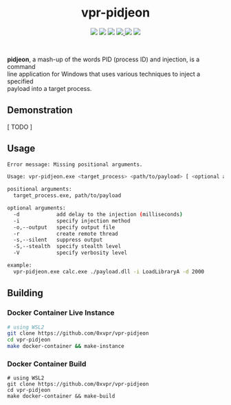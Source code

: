 <h1 align="center">vpr-pidjeon</h1>
<p align="center">
  <img src="https://img.shields.io/badge/Windows--x86__64-supported-green?style=flat-square"/>
  <img src="https://img.shields.io/badge/Windows--x86-supported-green?style=flat-square"/>
  <img src="https://img.shields.io/badge/Linux-unsupported-red?style=flat-square"/>
  <a href="https://mit-license.org/"/>
    <img src="https://img.shields.io/github/license/0xvpr/vpr-pidjeon?style=flat-square"/>
  </a>
  <img src="https://img.shields.io/github/actions/workflow/status/0xvpr/vpr-pidjeon/makefile.yml?style=flat-square"/>
  <img src="https://img.shields.io/badge/tests-failing-red?style=flat-square"/>
</p>
<br>

**pidjeon**, a mash-up of the words PID (process ID) and injection, is a command  
line application for Windows that uses various techniques to inject a specified  
payload into a target process.  

## Demonstration
[ TODO ]

## Usage
```bash
Error message: Missing positional arguments.

Usage: vpr-pidjeon.exe <target_process> <path/to/payload> [ <optional arguments> ]

positional arguments:
  target_process.exe, path/to/payload

optional arguments:
  -d            add delay to the injection (milliseconds)
  -i            specify injection method
  -o,--output   specify output file
  -r            create remote thread
  -s,--silent   suppress output
  -S,--stealth  specify stealth level
  -V            specify verbosity level

example:
  vpr-pidjeon.exe calc.exe ./payload.dll -i LoadLibraryA -d 2000
```

## Building
### Docker Container Live Instance
```bash
# using WSL2
git clone https://github.com/0xvpr/vpr-pidjeon
cd vpr-pidjeon
make docker-container && make-instance
```
### Docker Container Build
```
# using WSL2
git clone https://github.com/0xvpr/vpr-pidjeon
cd vpr-pidjeon
make docker-container && make-build
```
